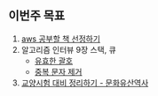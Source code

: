 ## 이번주 목표

1. [aws 공부할 책 선정하기](./aws.md)
2. 알고리즘 인터뷰 9장 스택, 큐
   * [유효한 괄호](./algorithm/유효한%20괄호.py)
   * [중복 문자 제거](https://ihp001.tistory.com/86)
3. [교양시험 대비 정리하기 - 문화유산역사](./elective.md)